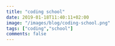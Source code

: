 ```yaml
---
title: "coding school"
date: 2019-01-18T11:40:11+02:00
image: "/images/blog/coding-school.png"
tags: ["coding","school"]
comments: false
---
```

